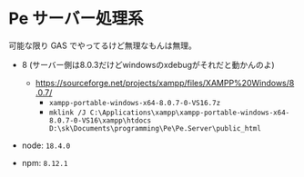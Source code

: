 # Pe サーバー処理系

可能な限り GAS でやってるけど無理なもんは無理。

* 8 (サーバー側は8.0.3だけどwindowsのxdebugがそれだと動かんのよ)
  * https://sourceforge.net/projects/xampp/files/XAMPP%20Windows/8.0.7/
    * `xampp-portable-windows-x64-8.0.7-0-VS16.7z`
    * `mklink /J C:\Applications\xampp\xampp-portable-windows-x64-8.0.7-0-VS16\xampp\htdocs D:\sk\Documents\programming\Pe\Pe.Server\public_html`

* node: `18.4.0`
* npm: `8.12.1`
